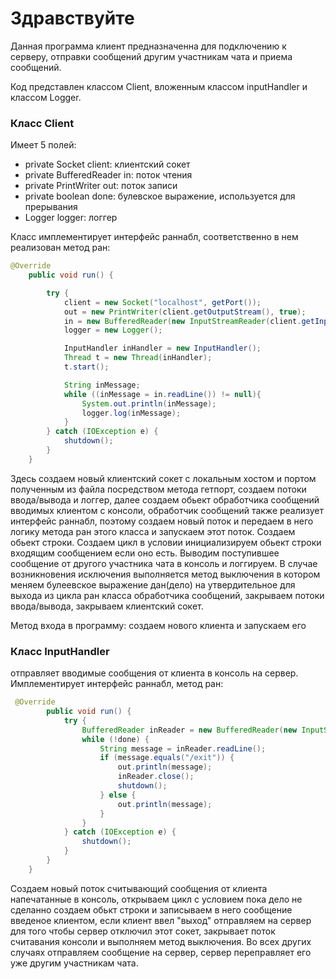 # Здравствуйте  
  
Данная программа клиент предназначенна для подключению к серверу, отправки сообщений другим участникам чата и приема сообщений.  
  
Код представлен классом Client, вложенным классом inputHandler и классом Logger.  
  
### Класс Client  
Имеет 5 полей:  
 - private Socket client: клиентский сокет
 - private BufferedReader in: поток чтения 
 - private PrintWriter out: поток записи
 - private boolean done: булевское выражение, используется для прерывания
 - Logger logger: логгер   

Класс имплементирует интерфейс раннабл, соответственно в нем реализован метод ран:

```java
@Override
    public void run() {

        try {
            client = new Socket("localhost", getPort());
            out = new PrintWriter(client.getOutputStream(), true);
            in = new BufferedReader(new InputStreamReader(client.getInputStream()));
            logger = new Logger();

            InputHandler inHandler = new InputHandler();
            Thread t = new Thread(inHandler);
            t.start();

            String inMessage;
            while ((inMessage = in.readLine()) != null){
                System.out.println(inMessage);
                logger.log(inMessage);
            }
        } catch (IOException e) {
            shutdown();
        }
    }
```  
  
Здесь создаем новый клиентский сокет с локальным хостом и портом полученным из файла посредством метода гетпорт,
создаем потоки ввода/вывода и логгер, далее создаем обьект обработчика сообщений вводимых клиентом с консоли, обработчик 
сообщений также реализует интерфейс раннабл, поэтому создаем новый поток и передаем в него логику метода ран этого класса
и запускаем этот поток. Создаем обьект строки. Создаем цикл в условии инициализируем обьект строки входящим сообщением если оно есть.
Выводим поступившее сообщение от другого участника чата в консоль и логгируем. В случае возникновения исключения выполняется 
метод выключения в котором меняем булеевское выражение дан(дело) на утвердительное для выхода из цикла ран класса обработчика 
сообщений, закрываем потоки ввода/вывода, закрываем клиентский сокет.  
  
Метод входа в программу: создаем нового клиента и запускаем его  
  
### Класс InputHandler 
  
отправляет вводимые сообщения от клиента в консоль на сервер. Имплементирует интерфейс раннабл, метод ран:
```java
 @Override
        public void run() {
            try {
                BufferedReader inReader = new BufferedReader(new InputStreamReader(System.in));
                while (!done) {
                    String message = inReader.readLine();
                    if (message.equals("/exit")) {
                        out.println(message);
                        inReader.close();
                        shutdown();
                    } else {
                        out.println(message);
                    }
                }
            } catch (IOException e) {
                shutdown();
            }
        }
    }
```  
  
Создаем новый поток считывающий сообщения от клиента напечатанные в консоль, открываем цикл с условием пока дело не сделанно
создаем обькт строки и записываем в него сообщение введеное клиентом, если клиент ввел "выход" отправляем на сервер для
того чтобы сервер отключил этот сокет, закрывает поток считавания консоли и выполняем метод выключения. Во  всех других
случаях отправляем сообщение на сервер, сервер переправляет его уже другим участникам чата.